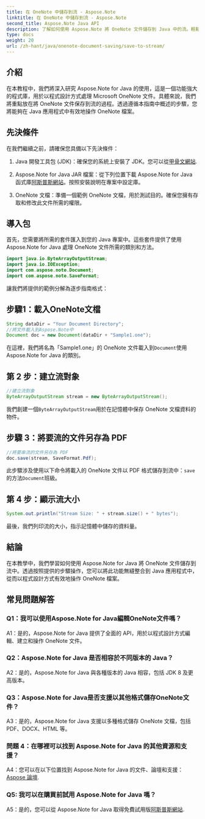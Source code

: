 ```yaml
---
title: 在 OneNote 中儲存到流 - Aspose.Note
linktitle: 在 OneNote 中儲存到流 - Aspose.Note
second_title: Aspose.Note Java API
description: 了解如何使用 Aspose.Note 將 OneNote 文件儲存到 Java 中的流。輕鬆將此功能整合到您的應用程式中。
type: docs
weight: 20
url: /zh-hant/java/onenote-document-saving/save-to-stream/
---
```

## 介紹

在本教程中，我們將深入研究 Aspose.Note for Java 的使用，這是一個功能強大的程式庫，用於以程式設計方式處理 Microsoft OneNote 文件。具體來說，我們將重點放在將 OneNote 文件保存到流的過程。透過遵循本指南中概述的步驟，您將能夠在 Java 應用程式中有效地操作 OneNote 檔案。

## 先決條件

在我們繼續之前，請確保您具備以下先決條件：

1.  Java 開發工具包 (JDK)：確保您的系統上安裝了 JDK。您可以從[甲骨文網站](https://www.oracle.com/java/technologies/javase-jdk11-downloads.html).
   
2. Aspose.Note for Java JAR 檔案：從下列位置下載 Aspose.Note for Java 函式庫[阿斯普斯網站](https://releases.aspose.com/note/java/)。按照安裝說明在專案中設定庫。

3. OneNote 文檔：準備一個範例 OneNote 文檔，用於測試目的。確保您擁有存取和修改此文件所需的權限。

## 導入包

首先，您需要將所需的套件匯入到您的 Java 專案中。這些套件提供了使用 Aspose.Note for Java 處理 OneNote 文件所需的類別和方法。

```java
import java.io.ByteArrayOutputStream;
import java.io.IOException;
import com.aspose.note.Document;
import com.aspose.note.SaveFormat;
```

讓我們將提供的範例分解為逐步指南格式：

## 步驟1：載入OneNote文檔

```java
String dataDir = "Your Document Directory";
//將文件載入到Aspose.Note中
Document doc = new Document(dataDir + "Sample1.one");
```

在這裡，我們將名為「Sample1.one」的 OneNote 文件載入到`Document`使用 Aspose.Note for Java 的類別。

## 第 2 步：建立流對象

```java
//建立流對象
ByteArrayOutputStream stream = new ByteArrayOutputStream();
```

我們創建一個`ByteArrayOutputStream`用於在記憶體中保存 OneNote 文檔資料的物件。

## 步驟 3：將要流的文件另存為 PDF

```java
//將要串流的文件另存為 PDF
doc.save(stream, SaveFormat.Pdf);
```

此步驟涉及使用以下命令將載入的 OneNote 文件以 PDF 格式儲存到流中：`save`的方法`Document`班級。

## 第 4 步：顯示流大小

```java
System.out.println("Stream Size: " + stream.size() + " bytes");
```

最後，我們列印流的大小，指示記憶體中儲存的資料量。

## 結論

在本教學中，我們學習如何使用 Aspose.Note for Java 將 OneNote 文件儲存到流中。透過按照提供的步驟操作，您可以將此功能無縫整合到 Java 應用程式中，從而以程式設計方式有效地操作 OneNote 檔案。

## 常見問題解答

### Q1：我可以使用Aspose.Note for Java編輯OneNote文件嗎？

A1：是的，Aspose.Note for Java 提供了全面的 API，用於以程式設計方式編輯、建立和操作 OneNote 文件。

### Q2：Aspose.Note for Java 是否相容於不同版本的 Java？

A2：是的，Aspose.Note for Java 與各種版本的 Java 相容，包括 JDK 8 及更高版本。

### Q3：Aspose.Note for Java是否支援以其他格式儲存OneNote文件？

A3：是的，Aspose.Note for Java 支援以多種格式儲存 OneNote 文檔，包括 PDF、DOCX、HTML 等。

### 問題 4：在哪裡可以找到 Aspose.Note for Java 的其他資源和支援？

A4：您可以在以下位置找到 Aspose.Note for Java 的文件、論壇和支援：[Aspose 論壇](https://forum.aspose.com/c/note/28).

### Q5: 我可以在購買前試用 Aspose.Note for Java 嗎？

 A5：是的，您可以從 Aspose.Note for Java 取得免費試用版[阿斯普斯網站](https://releases.aspose.com/).